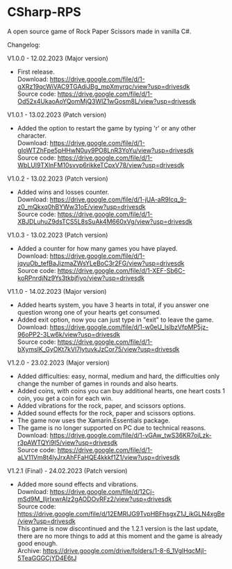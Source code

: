 # CSharp-RPS
A open source game of Rock Paper Scissors made in vanilla C#.

Changelog:

V1.0.0 - 12.02.2023 (Major version)
- First release.\
Download: https://drive.google.com/file/d/1-gXRz19qcWiVAC9TGAdiJBg_mpXmyrqc/view?usp=drivesdk
\
Source code: https://drive.google.com/file/d/1-Od52x4UkaoAoYQomMjQ3WlZ1wGosm8L/view?usp=drivesdk

V1.0.1 - 13.02.2023 (Patch version)
- Added the option to restart the game by typing 'r' or any other character.\
Download: https://drive.google.com/file/d/1-gIoWTZhFpe5pHHwN0uy9PO8LnR3YoYu/view?usp=drivesdk
\
Source code: https://drive.google.com/file/d/1-WbLUl9TXlnFM10svvp6rikkeTCpxV78/view?usp=drivesdk

V1.0.2 - 13.02.2023 (Patch version)
- Added wins and losses counter.\
Download: https://drive.google.com/file/d/1-jUA-aR9Icq_9-z0_mQkxq0hBYWw31oE/view?usp=drivesdk
\
Source code: https://drive.google.com/file/d/1-XBJDLuhuZ9dsTCS5L8sSuAk4M660xVg/view?usp=drivesdk

V1.0.3 - 13.02.2023 (Patch version)
- Added a counter for how many games you have played.\
Download: https://drive.google.com/file/d/1-jqyuOb_tefBaJjzmaZWsYLeBoC3r2FG/view?usp=drivesdk
\
Source code: https://drive.google.com/file/d/1-XEF-Sb6C-koRPnrdjNz9Ys3tkbjfiyo/view?usp=drivesdk

V1.1.0 - 14.02.2023 (Major version)
- Added hearts system, you have 3 hearts in total, if you answer one question wrong one of your hearts get consumed.
- Added exit option, now you can just type in "exit" to leave the game.\
Download: https://drive.google.com/file/d/1-w0eU_IslbzVfpMP5jz-96oPP2-3Lw6k/view?usp=drivesdk
\
Source code: https://drive.google.com/file/d/1-bXymslK_GyOKt7kVl7IytuvkJzCor75/view?usp=drivesdk

V1.2.0 - 23.02.2023 (Major version)
- Added difficulties: easy, normal, medium and hard, the difficulties only change the number of games in rounds and also hearts.
- Added coins, with coins you can buy additional hearts, one heart costs 1 coin, you get a coin for each win.
- Added vibrations for the rock, paper, and scissors options.
- Added sound effects for the rock, paper and scissors options.
- The game now uses the Xamarin.Essentials package.
- The game is no longer supported on PC due to technical reasons.\
Download: https://drive.google.com/file/d/1-vGAw_twS36KR7ojLzk-r3pAWTQYi9I5/view?usp=drivesdk
\
Source code: https://drive.google.com/file/d/1-aLV11Vm8t4lyJrxAhFFaHQE4kkkf1Z1/view?usp=drivesdk

V1.2.1 (Final) - 24.02.2023 (Patch version)
- Added more sound effects and vibrations.\
Download: https://drive.google.com/file/d/12Cj-mSd9M_IljrIxwrAIz2gAODOvRFz2/view?usp=drivesdk \
Source code: https://drive.google.com/file/d/12EMRlJG9TvpHBFhsgxZ1J_ikGLN4xgBe/view?usp=drivesdk \
This game is now discontinued and the 1.2.1 version is the last update, there are no more things to add at this moment and the game is already good enough.\
Archive: https://drive.google.com/drive/folders/1-8-6_1VglHqcMjI-5TeaGGGCjYD4E6tJ
